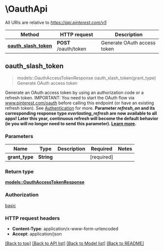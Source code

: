 # \OauthApi

All URIs are relative to *https://api.pinterest.com/v5*

Method | HTTP request | Description
------------- | ------------- | -------------
[**oauth_slash_token**](OauthApi.md#oauth_slash_token) | **POST** /oauth/token | Generate OAuth access token



## oauth_slash_token

> models::OauthAccessTokenResponse oauth_slash_token(grant_type)
Generate OAuth access token

Generate an OAuth access token by using an authorization code or a refresh token.  IMPORTANT: You need to start the OAuth flow via www.pinterest.com/oauth before calling this endpoint (or have an existing refresh token).  See <a href='/docs/getting-started/authentication/'>Authentication</a> for more.  <strong>Parameter <i>refresh_on</i> and its corresponding response type <i>everlasting_refresh</i> are now available to all apps! Later this year, continuous refresh will become the default behavior (ie you will no longer need to send this parameter). <a href='/docs/new/about-beta-access/'>Learn more</a>.</strong>

### Parameters


Name | Type | Description  | Required | Notes
------------- | ------------- | ------------- | ------------- | -------------
**grant_type** | **String** |  | [required] |

### Return type

[**models::OauthAccessTokenResponse**](OauthAccessTokenResponse.md)

### Authorization

[basic](../README.md#basic)

### HTTP request headers

- **Content-Type**: application/x-www-form-urlencoded
- **Accept**: application/json

[[Back to top]](#) [[Back to API list]](../README.md#documentation-for-api-endpoints) [[Back to Model list]](../README.md#documentation-for-models) [[Back to README]](../README.md)

